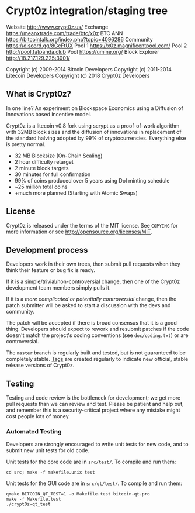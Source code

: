 Crypt0z integration/staging tree
================================

Website http://www.crypt0z.us/
Exchange https://meanxtrade.com/trade/btc/x0z
BTC ANN https://bitcointalk.org/index.php?topic=4096286
Community https://discord.gg/8GcFtUX
Pool 1 https://x0z.magnificentpool.com/
Pool 2 http://pool.fatpanda.club
Pool https://umine.org/
Block Explorer http://18.217.129.225:3001/

Copyright (c) 2009-2014 Bitcoin Developers
Copyright (c) 2011-2014 Litecoin Developers
Copyright (c) 2018 Crypt0z Developers

What is Crypt0z?
----------------

In one line? An experiment on Blockspace Economics using a Diffusion of Innovations based incentive model.

Crypt0z is a litecoin v0.8 fork using scrypt as a proof-of-work algorithm with 32MB block sizes and the diffusion of innovations in replacement of the standard halving adopted by 99% of cryptocurrencies. Everything else is pretty normal.
 - 32 MB Blocksize (On-Chain Scaling)
 - 2 hour difficulty retarget
 - 2 minute block targets
 - 30 minutes for full confirmation
 - 99% of coins produced over 5 years using DoI minting schedule
 - ~25 million total coins
 - +much more planned (Starting with Atomic Swaps)


License
-------

Crypt0z is released under the terms of the MIT license. See `COPYING` for more
information or see http://opensource.org/licenses/MIT.

Development process
-------------------

Developers work in their own trees, then submit pull requests when they think
their feature or bug fix is ready.

If it is a simple/trivial/non-controversial change, then one of the Crypt0z
development team members simply pulls it.

If it is a *more complicated or potentially controversial* change, then the patch
submitter will be asked to start a discussion with the devs and community.

The patch will be accepted if there is broad consensus that it is a good thing.
Developers should expect to rework and resubmit patches if the code doesn't
match the project's coding conventions (see `doc/coding.txt`) or are
controversial.

The `master` branch is regularly built and tested, but is not guaranteed to be
completely stable. [Tags](https://github.com/calems/crypt0z/tags) are created
regularly to indicate new official, stable release versions of Crypt0z.

Testing
-------

Testing and code review is the bottleneck for development; we get more pull
requests than we can review and test. Please be patient and help out, and
remember this is a security-critical project where any mistake might cost people
lots of money.

### Automated Testing

Developers are strongly encouraged to write unit tests for new code, and to
submit new unit tests for old code.

Unit tests for the core code are in `src/test/`. To compile and run them:

    cd src; make -f makefile.unix test

Unit tests for the GUI code are in `src/qt/test/`. To compile and run them:

    qmake BITCOIN_QT_TEST=1 -o Makefile.test bitcoin-qt.pro
    make -f Makefile.test
    ./crypt0z-qt_test

